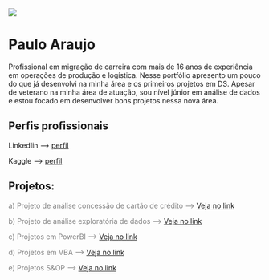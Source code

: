 <img src ="banner.jpg">

# Paulo Araujo

Profissional em migração de carreira com mais de 16 anos de experiência em operações de produção e logística.
Nesse portfólio apresento um pouco do que já desenvolvi na minha área e os primeiros projetos em DS.
Apesar de veterano na minha área de atuação, sou nível júnior em análise de dados e estou focado em desenvolver bons projetos nessa nova área.

## Perfis profissionais

<p>LinkedIin --> <a href='https://www.linkedin.com/in/paulo-ara%C3%BAjolog%C3%ADstica/'>perfil</a></p>
<p>Kaggle --> <a href='https://www.kaggle.com/paulohlaraujo'>perfil</a></p>



## Projetos:

<span style="color:gray"> a) Projeto de análise concessão de cartão de crédito --> </span>
<a href="https://github.com/paulohlaraujo/credit-score">Veja no link</a>

<span style="color:gray"> b) Projeto de análise exploratória de dados --> </span>
<a href="https://github.com/paulohlaraujo/python/blob/fde031b4ae47ecb435abb46b319e61554867c7d6/projeto2_analiseexploratoria.ipynb">Veja no link</a>

<span style="color:gray"> c) Projetos em PowerBI --> </span>
<a href='https://drive.google.com/drive/u/0/folders/1Vk7mr6YZ9GpBZKIppahyT-MdYVAChA1V'>Veja no link</a>

<span style="color:gray"> d) Projetos em VBA --> </span>
<a href='https://drive.google.com/drive/u/0/folders/1c4MQbII9dfXGuL81rXL9UjbvK6WM0qey'>Veja no link</a>

<span style="color:gray"> e) Projetos S&OP --> </span>
<a href='https://drive.google.com/drive/u/0/folders/1DRLNKcnzpPKfFGRvS3ilm0P1M0ziGcPL'>Veja no link</a>
